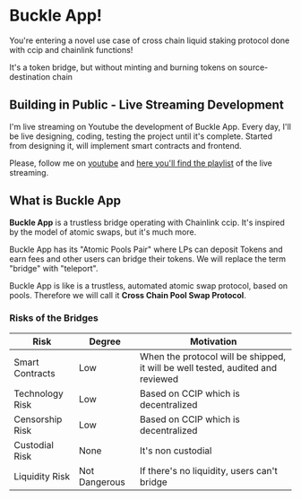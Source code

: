 # Buckle App!

You're entering a novel use case of cross chain liquid staking protocol done with ccip and chainlink functions!

It's a token bridge, but without minting and burning tokens on source-destination chain

## Building in Public - Live Streaming Development

I'm live streaming on Youtube the development of Buckle App. Every day, I'll be live designing, coding, testing the project until it's complete.
Started from designing it, will implement smart contracts and frontend.

Please, follow me on [youtube](https://www.youtube.com/@fabriziogianni7) and [here you'll find the playlist](https://www.youtube.com/watch?v=iOLuLBu_egI&list=PLRWSSe23vY_tiReJzSOfDxgljIrnf0Lkk) of the live streaming.

## What is Buckle App

**Buckle App** is a trustless bridge operating with Chainlink ccip. It's inspired by the model of atomic swaps, but it's much more.

Buckle App has its "Atomic Pools Pair" where LPs can deposit Tokens and earn fees and other users can bridge their tokens. We will replace the term "bridge" with "teleport".

Buckle App is like is a trustless, automated atomic swap protocol, based on pools. Therefore we will call it **Cross Chain Pool Swap Protocol**.

### Risks of the Bridges

| Risk            | Degree        | Motivation                                                                      |
| --------------- | ------------- | ------------------------------------------------------------------------------- |
| Smart Contracts | Low           | When the protocol will be shipped, it will be well tested, audited and reviewed |
| Technology Risk | Low           | Based on CCIP which is decentralized                                            |
| Censorship Risk | Low           | Based on CCIP which is decentralized                                            |
| Custodial Risk  | None          | It's non custodial                                                              |
| Liquidity Risk  | Not Dangerous | If there's no liquidity, users can't bridge                                     |
